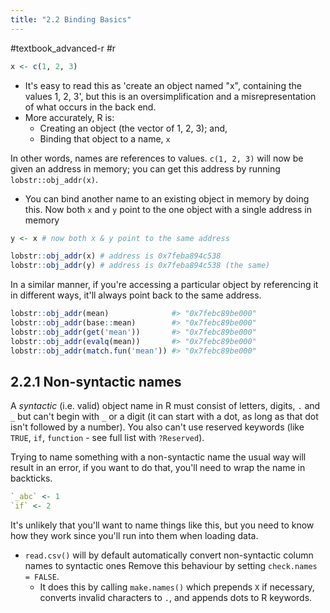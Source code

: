 ```yaml
---
title: "2.2 Binding Basics"
---
```

#textbook_advanced-r #r 

```r
x <- c(1, 2, 3)
```

- It's easy to read this as 'create an object named "x", containing the values 1, 2, 3', but this is an oversimplification and a misrepresentation of what occurs in the back end.
- More accurately, R is:
    - Creating an object (the vector of 1, 2, 3); and,
    - Binding that object to a name, `x`

In other words, names are references to values. `c(1, 2, 3)` will now be given an address in memory; you can get this address by running `lobstr::obj_addr(x)`.

- You can bind another name to an existing object in memory by doing this. Now both `x` and `y` point to the one object with a single address in memory

```r
y <- x # now both x & y point to the same address

lobstr::obj_addr(x) # address is 0x7feba894c538
lobstr::obj_addr(y) # address is 0x7feba894c538 (the same)
```

In a similar manner, if you're accessing a particular object by referencing it in different ways, it'll always point back to the same address.

```r
lobstr::obj_addr(mean)              #> "0x7febc89be000"
lobstr::obj_addr(base::mean)        #> "0x7febc89be000"
lobstr::obj_addr(get('mean'))       #> "0x7febc89be000"
lobstr::obj_addr(evalq(mean))       #> "0x7febc89be000"
lobstr::obj_addr(match.fun('mean')) #> "0x7febc89be000"
```

## 2.2.1 Non-syntactic names

A *syntactic* (i.e. valid) object name in R must consist of letters, digits, `.` and `_` but can't begin with `_` or a digit (it can start with a dot, as long as that dot isn't followed by a number). You also can't use reserved keywords (like `TRUE`, `if`, `function` - see full list with `?Reserved`).

Trying to name something with a non-syntactic name the usual way will result in an error, if you want to do that, you'll need to wrap the name in backticks.

```r
`_abc` <- 1
`if` <- 2
```

It's unlikely that you'll want to name things like this, but you need to know how they work since you'll run into them when loading data.

- `read.csv()` will by default automatically convert non-syntactic column names to syntactic ones Remove this behaviour by setting `check.names = FALSE`.
    - It does this by calling `make.names()` which prepends `X` if necessary, converts invalid characters to `.`, and appends dots to R keywords.
